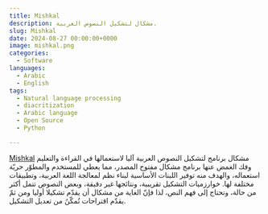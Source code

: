 ```yaml
---
title: Mishkal
description: مشكال لتشكيل النصوص العربية.
slug: Mishkal
date: 2024-08-27 00:00:00+0000
image: mishkal.png
categories:
  - Software
languages:
  - Arabic
  - English
tags:
  - Natural language processing
  - diacritization
  - Arabic language
  - Open Source
  - Python

---
```


[Mishkal](https://github.com/linuxscout/mishkal) مشكال برنامج لتشكيل النصوص العربية آليا لاستعمالها في القراءة والتعليم وفك الغمض عنها برنامج مشكال مفتوح المصدر، مما يعطي للمستخدم والمطوّر حريّة استعماله،  والهدف منه توفير اللبنات الأساسية لبناء نظم لمعالجة اللغة العربية،  وتطبيقات مختلفة لها. خوارزميات التشكيل تقريبية، ونتائجها غير دقيقة، وبعض النصوص تتمل أكثر من  حالة، وتحتاج إلى فهم النص، لذا فإنّ الغاية من مشكال أن يقدّم تشكيلا  أوليا ومن ثمّ يقدّم اقتراحات  تُمكّنُ من تعديل التشكيل.
